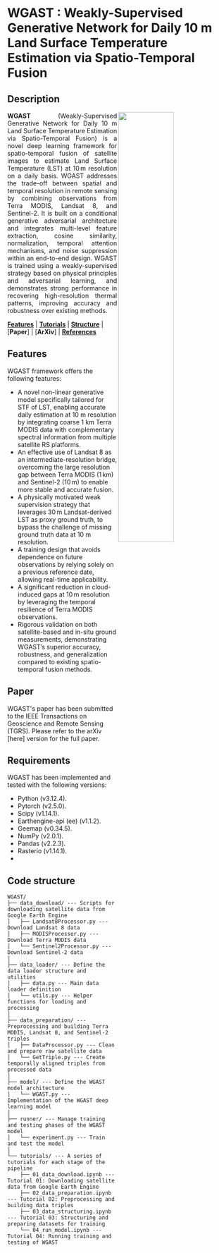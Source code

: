 # WGAST : Weakly-Supervised Generative Network for Daily 10 m Land Surface Temperature Estimation via Spatio-Temporal Fusion

## Description

<img src="https://github.com/Sofianebouaziz1/WGAST/blob/main/images/WGAST_generator.jpg" width="50%" align="right"/>
<div style="text-align: justify;">
<strong>WGAST</strong> (Weakly-Supervised Generative Network for Daily 10 m Land Surface Temperature Estimation via Spatio-Temporal Fusion) is a novel deep learning framework for spatio-temporal fusion of satellite images to estimate Land Surface Temperature (LST) at 10 m resolution on a daily basis. WGAST addresses the trade-off between spatial and temporal resolution in remote sensing by combining observations from Terra MODIS, Landsat 8, and Sentinel-2. It is built on a conditional generative adversarial architecture and integrates multi-level feature extraction, cosine similarity, normalization, temporal attention mechanisms, and noise suppression within an end-to-end design. WGAST is trained using a weakly-supervised strategy based on physical principles and adversarial learning, and demonstrates strong performance in recovering high-resolution thermal patterns, improving accuracy and robustness over existing methods.
</div>

[**Features**](#Features)
| [**Tutorials**](https://github.com/Sofianebouaziz1/WGAST/tree/main/tutorials)
| [**Structure**](#Code-structure)
| [**Paper**]
| [**ArXiv**]
| [**References**](#How-to-cite)


## Features

WGAST framework offers the following features:
* A novel non-linear generative model specifically tailored for STF of LST, enabling accurate daily estimation at 10 m resolution by integrating coarse 1 km Terra MODIS data with complementary spectral information from multiple satellite RS platforms.
* An effective use of Landsat 8 as an intermediate-resolution bridge, overcoming the large resolution gap between Terra MODIS (1 km) and Sentinel-2 (10 m) to enable more stable and accurate fusion.
* A physically motivated weak supervision strategy that leverages 30 m Landsat-derived LST as proxy ground truth, to bypass the challenge of missing ground truth data at 10 m resolution.
* A training design that avoids dependence on future observations by relying solely on a previous reference date, allowing real-time applicability.
* A significant reduction in cloud-induced gaps at 10 m resolution by leveraging the temporal resilience of Terra MODIS observations.
* Rigorous validation on both satellite-based and in-situ ground measurements, demonstrating WGAST’s superior accuracy, robustness, and generalization compared to existing spatio-temporal fusion methods.


## Paper
WGAST's paper has been submitted to the IEEE Transactions on Geoscience and Remote Sensing (TGRS). Please refer to the arXiv [here] version for the full paper.

## Requirements
WGAST has been implemented and tested with the following versions: 

- Python (v3.12.4).
- Pytorch (v2.5.0).
- Scipy (v1.14.1).
- Earthengine-api (ee) (v1.1.2).
- Geemap (v0.34.5).
- NumPy (v2.0.1).
- Pandas (v2.2.3).
- Rasterio (v1.14.1).
- 

## Code structure

```
WGAST/
├── data_download/ --- Scripts for downloading satellite data from Google Earth Engine
│   ├── Landsat8Processor.py --- Download Landsat 8 data
│   ├── MODISProcessor.py --- Download Terra MODIS data
│   └── Sentinel2Processor.py --- Download Sentinel-2 data
│
├── data_loader/ --- Define the data loader structure and utilities
│   ├── data.py --- Main data loader definition
│   └── utils.py --- Helper functions for loading and processing
│
├── data_preparation/ --- Preprocessing and building Terra MODIS, Landsat 8, and Sentinel-2 triples
│   ├── DataProcessor.py --- Clean and prepare raw satellite data
│   └── GetTriple.py --- Create temporally aligned triples from processed data
│
├── model/ --- Define the WGAST model architecture
│   └── WGAST.py --- Implementation of the WGAST deep learning model
│
├── runner/ --- Manage training and testing phases of the WGAST model
│   └── experiment.py --- Train and test the model
│
└── tutorials/ --- A series of tutorials for each stage of the pipeline
    ├── 01_data_download.ipynb --- Tutorial 01: Downloading satellite data from Google Earth Engine
    ├── 02_data_preparation.ipynb --- Tutorial 02: Preprocessing and building data triples
    ├── 03_data_structuring.ipynb --- Tutorial 03: Structuring and preparing datasets for training
    └── 04_run_model.ipynb --- Tutorial 04: Running training and testing of WGAST
```



